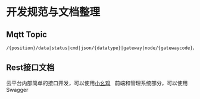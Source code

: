 # 开发规范与文档整理
## Mqtt Topic
```
/{position}/data|status|cmd|json/{datatype}|gateway|node/{gatewaycode}/{nodecode}
```
## Rest接口文档
云平台内部简单的接口开发，可以使用[小幺鸡](http://www.xiaoyaoji.cn)  
前端和管理系统部分，可以使用Swagger
